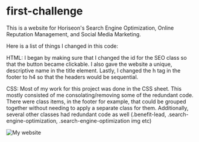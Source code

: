 # first-challenge

This is a website for Horiseon's Search Engine Optimization, Online Reputation Management, and Social Media Marketing.

Here is a list of things I changed in this code:

HTML:
I began by making sure that I changed the id for the SEO class so that the button became clickable. I also gave the website a unique, descriptive name in the title element. Lastly, I changed the h tag in the footer to h4 so that the headers would be sequential.

CSS: 
Most of my work for this project was done in the CSS sheet. This mostly consisted of me consolating/removing some of the redundant code. There were class items, in the footer for example, that could be grouped together without needing to apply a separate class for them. Additionally, several other classes had redundant code as well (.benefit-lead, .search-engine-optimization, .search-engine-optimization img etc)

![My website](2023-03-23-19-29-26.png)
